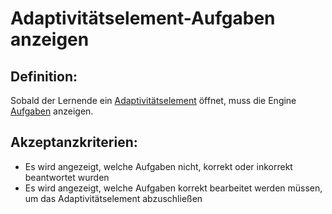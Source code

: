 # Adaptivitätselement-Aufgaben anzeigen


## Definition:

Sobald der Lernende ein [Adaptivitätselement](Adaptivitätselement-GE.md) öffnet, muss die Engine [Aufgaben](Adaptivitätsaufgabe-GE.md) anzeigen.

## Akzeptanzkriterien:

- Es wird angezeigt, welche Aufgaben nicht, korrekt oder inkorrekt beantwortet wurden
- Es wird angezeigt, welche Aufgaben korrekt bearbeitet werden müssen, um das Adaptivitätselement abzuschließen
